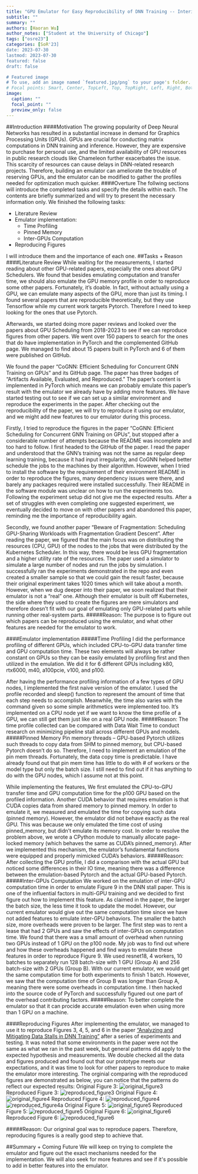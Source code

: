 ```yaml
---
title: "GPU Emulator for Easy Reproducibility of DNN Training -- Interim Blog Post"
subtitle: ""
summary: ""
authors: [Haoran Wu]
author_notes: ["Student at the University of Chicago"]
tags: ["osre23"]
categories: [SoR'23]
date: 2023-07-30
lastmod: 2023-07-30
featured: false
draft: false

# Featured image
# To use, add an image named `featured.jpg/png` to your page's folder.
# Focal points: Smart, Center, TopLeft, Top, TopRight, Left, Right, BottomLeft, Bottom, BottomRight.
image:
  caption: ""
  focal_point: ""
  preview_only: false
---
```

##Introduction
####Motivation
The growing popularity of Deep Neural Networks has resulted in a substantial increase in demand for Graphics Processing Units (GPUs). GPUs are crucial for conducting matrix computations in DNN training and inference. However, they are expensive to purchase for personal use, and the limited availability of GPU resources in public research clouds like Chameleon further exacerbates the issue. This scarcity of resources can cause delays in DNN-related research projects. Therefore, building an emulator can ameliorate the trouble of reserving GPUs, and the emulator can be modified to gather the profiles needed for optimization much quicker. 
####Overture
The follwing sections will introduce the completed tasks and specify the details within each. The contents are briefly summarized and will try to present the necessary information only. We finished the following tasks: 
* Literature Review
* Emulator implementation: 
  * Time Profiling
  * Pinned Memory
  * Inter-GPUs Computation
* Reproducing Figures

I will introduce them and the importance of each one. 
##Tasks + Reason
####Literature Review
While waiting for the measurements, I started reading about other GPU-related papers, especially the ones about GPU Schedulers. We found that besides emulating computation and transfer time, we should also emulate the GPU memory profile in order to reproduce some other papers. Fortunately, it’s doable. In fact, without actually using a GPU, we can emulate many aspects of the GPU, more than just its timing. I found several papers that are reproducible theoretically, but they use Tensorflow while my current work targets Pytorch. Therefore I need to keep looking for the ones that use Pytorch.

Afterwards, we started doing more paper reviews and looked over the papers about GPU Scheduling from 2018-2023 to see if we can reproduce figures from other papers. We went over 150 papers to search for the ones that do have implementation in PyTorch and the complemented GitHub page. We managed to find about 15 papers built in PyTorch and 6 of them were published on GitHub. 

We found the paper “CoGNN: Efficient Scheduling for Concurrent GNN Training on GPUs” and its GitHub page. The paper has three badges of “Artifacts Available, Evaluated, and Reproduced.” The paper’s content is implemented in PyTorch which means we can probably emulate this paper’s result with the emulator we already have by adding more features. We have started testing out to see if we can set up a similar environment and reproduce the experiments in the paper. After checking out the reproducibility of the paper, we will try to reproduce it using our emulator, and we might add new features to our emulator during this process. 

Firstly, I tried to reproduce the figures in the paper “CoGNN: Efficient Scheduling for Concurrent GNN Training on GPUs”, but stopped after a considerable number of attempts because the README was incomplete and too hard to follow. I first headed to the GitHub of the paper. I read the paper and understood that the GNN’s training was not the same as regular deep learning training, because it had input irregularity, and CoGNN helped better schedule the jobs to the machines by their algorithm. However, when I tried to install the software by the requirement of their environment README in order to reproduce the figures, many dependency issues were there, and barely any packages required were installed successfully. Their README in the software module was unclear on how to run the experiments too. Following the experiment setup did not give me the expected results. After a set of struggles with even completing one suggested experiment, we eventually decided to move on with other papers and abandoned this paper, reminding me the importance of reproducibility again. 

Secondly, we found another paper “Beware of Fragmentation: Scheduling GPU-Sharing Workloads with Fragmentation Gradient Descent”. After reading the paper, we figured that the main focus was on distributing the resources (CPU, GPU) of the nodes to the jobs that were distributed by the Kubernetes Scheduler. In this way, there would be less GPU fragmentation and a higher utility rate of the resources. The paper used a simulator to simulate a large number of nodes and run the jobs by simulation. I successfully ran the experiments demonstrated in the repo and even created a smaller sample so that we could gain the result faster, because their original experiment takes 1020 times which will take about a month. However, when we dug deeper into their paper, we soon realized that their emulator is not a “real” one. Although their emulator is built off Kubernetes, the side where they used to create the figures are mere simulators and therefore doesn’t fit with our goal of emulating only GPU-related parts while running other real-system parts. 
#####Reason: 
The purpose is to figure out which papers can be reproduced using the emulator, and what other features are needed for the emulator to work. 

####Emulator implementation
#####Time Profiling
I did the performance profiling of different GPUs, which included CPU-to-GPU data transfer time and GPU computation time. These two elements will always be rather constant on GPUs so they can be easily emulated by profiling first and then utilized in the emulation. We did it for 6 different GPUs including k80, rtx6000, m40, a100pcie, v100, and p100. 

After having the performance profiling information of a few types of GPU nodes, I implemented the first naive version of the emulator. I used the profile recorded and sleep() function to represent the amount of time that each step needs to accomplish. Meanwhile, the time also varies with the command given so some simple arithmetics were implemented too. It’s implemented on a CPU node yet if we want to know the time profile of a GPU, we can still get them just like on a real GPU node. 
#####Reason: 
The time profile collected can be compared with Data Wait Time to conduct research on minimizing pipeline stall across different GPUs and models. 
#####Pinned Memory
Pin memory threads – GPU-based Pytorch utilizes such threads to copy data from SHM to pinned memory, but CPU-based Pytorch doesn’t do so. Therefore, I need to implement an emulation of the pin mem threads. Fortunately, the data copy time is predictable. I have already found out that pin mem time has little to do with # of workers or the model type but only the batch size. I still need to find out if it has anything to do with the GPU nodes, which I assume not at this point. 

While implementing the features, We first emulated the CPU-to-GPU transfer time and GPU computation time for the p100 GPU based on the profiled information. Another CUDA behavior that requires emulation is that CUDA copies data from shared memory to pinned memory. In order to emulate it, we measured and emulated the time for copying such data (pinned memory). However, the emulator did not behave exactly as the real GPU. This was because we only emulated the time cost of using pinned_memory, but didn’t emulate its memory cost. In order to resolve the problem above, we wrote a CPython module to manually allocate page-locked memory (which behaves the same as CUDA’s pinned_memory). After we implemented this mechanism, the emulator’s fundamental functions were equipped and properly mimicked CUDA’s behaviors.
#####Reason: 
After collecting the GPU profile, I did a comparison with the actual GPU but noticed some differences in their IO time, meaning there was a difference between the emulation-based Pytorch and the actual GPU-based Pytorch. 
#####Inter-GPUs Computation
We worked on the emulation of inter-GPU computation time in order to emulate Figure 9 in the DNN stall paper. This is one of the influential factors in multi-GPU training and we decided to first figure out how to implement this feature. As claimed in the paper, the larger the batch size, the less time it took to update the model. However, our current emulator would give out the same computation time since we have not added features to emulate inter-GPU behaviors. The smaller the batch size, more overheads were proven to be larger. The first step was to rent a lease that had 2 GPUs and saw the effects of inter-GPUs on computation time. We found that there was a small amount of overhead when running two GPUs instead of 1 GPU on the p100 node. My job was to find out where and how these overheads happened and find ways to emulate these features in order to reproduce Figure 9. We used resnet18, 4 workers, 10 batches to separately run 128 batch-size with 1 GPU (Group A) and 256 batch-size with 2 GPUs (Group B). With our current emulator, we would get the same computation time for both experiments to finish 1 batch. However, we saw that the computation time of Group B was longer than Group A, meaning there were some overheads in computation time. I then hacked into the source code of PyTorch and successfully figured out one part of the overhead contributing factors. 
#####Reason: 
To better complete the emulator so that it can procide accurate emulation even when using more than 1 GPU on a machine. 

####Reproducing Figures 
After implementing the emulator, we managed to use it to reproduce Figures 3, 4, 5, and 6 in the paper [“Analyzing and Mitigating Data Stalls in DNN Training”](chrome-extension://efaidnbmnnnibpcajpcglclefindmkaj/https://vldb.org/pvldb/vol14/p771-mohan.pdf) after a series of experiments and testing. It was noted that some environments in the paper were not the same as what we ran in the past week, but general patterns did apply to the expected hypothesis and measurements. We double checked all the data and figures produced and found out that our prototype meets our expectations, and it was time to look for other papers to reproduce to make the emulator more interesting. 
The orginial comparing with the reproduced figures are demonstrated as below, you can notice that the patterns do reflect our expected results: 
Original Figure 3: 
![original_figure3](original_figure3.png)
Reproduced Figure 3: 
![reproduced_figure3](reproduced_figure3.png)
Original Figure 4: 
![original_figure4](original_figure4.png)
Reproduced Figure 4: 
![reproduced_figure4](reproduced_figure4.png)
![reproduced_figure4a](reproduced_figure4a.png)
Original Figure 5: 
![original_figure5](original_figure5.png)
Reproduced Figure 5: 
![reproduced_figure5](reproduced_figure5.png)
Original Figure 6: 
![original_figure6](original_figure6.png)
Reproduced Figure 6: 
![reproduced_figure6](reproduced_figure6.png)

#####Reason: 
Our origninal goal was to reproduce papers. Therefore, reproducing figures is a really good step to achieve that. 

##Summary + Coming Future
We will keep on trying to complete the emulator and figure out the exact mechanisms needed for the implementation. We will also seek for more features and see if it's possible to add in better features into the emulator. 



